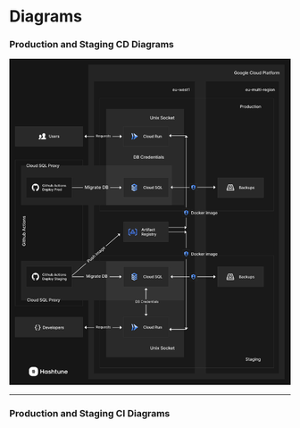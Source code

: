 # Diagrams

### Production and Staging CD Diagrams
![](./CD.jpg)

---

### Production and Staging CI Diagrams
